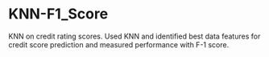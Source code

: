 # KNN-F1_Score
KNN on credit rating scores.
Used KNN and identified best data features for credit score prediction and measured performance with F-1 score.
